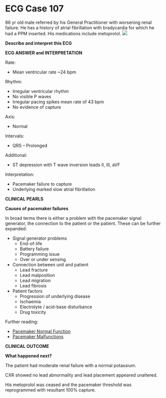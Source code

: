 # ECG Case 107


86 yr old male referred by his General Practitioner with worsening renal failure. He has a history of atrial fibrillation with bradycardia for which he had a PPM inserted. His medications include metoprolol.
![](https://litfl.com/wp-content/uploads/2019/05/ECG-Case-107-LITFL-Top-100-EKG.jpg)



**Describe and interpret this ECG** 

**ECG ANSWER and INTERPRETATION** 


Rate:

- Mean ventricular rate ~24 bpm


Rhythm:

- Irregular ventricular rhythm
- No visible P waves
- Irregular pacing spikes mean rate of 43 bpm
- No evidence of capture


Axis:

- Normal


Intervals:

- QRS – Prolonged


Additional:

- ST depression with T wave inversion leads II, III, aVF


Interpretation:

- Pacemaker failure to capture
- Underlying marked slow atrial fibrillation

**CLINICAL PEARLS** 



**Causes of pacemaker failures** 


In broad terms there is either a problem with the pacemaker signal generator, the connection to the patient or the patient. These can be further expanded:

- Signal generator problems
	- End-of-life
	- Battery failure
	- Programming issue
	- Over or under sensing
- Connection between unit and patient
	- Lead fracture
	- Lead malposition
	- Lead migration
	- Lead fibrosis
- Patient factors
	- Progression of underlying disease
	- Ischaemia
	- Electrolyte / acid-base disturbance
	- Drug toxicity


Further reading:

- [Pacemaker Normal Function](https://litfl.com/pacemaker-rhythms-normal-patterns/)
- [Pacemaker Malfunctions](https://litfl.com/pacemaker-malfunction-ecg-library/)

**CLINICAL OUTCOME** 



**What happened next?** 


The patient had moderate renal failure with a normal potassium. 


CXR showed no lead abnormality and lead placement appeared unaltered. 


His metoprolol was ceased and the pacemaker threshold was reprogrammed with resultant 100% capture.


